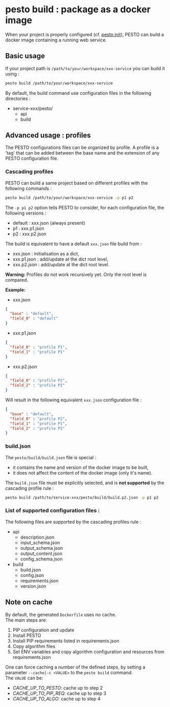 # pesto build : package as a docker image

When your project is properly configured (cf. [pesto init](pesto_init.md)), PESTO can build a docker image containing a running web service.


## Basic usage

If your project path is `/path/to/your/workspace/xxx-service` you can build it using :
```bash
pesto build /path/to/your/workspace/xxx-service
```

By default, the build command use configuration files in the following directories : 

- service-xxx/pesto/
    - api
    - build

## Advanced usage : profiles

The PESTO configurations files can be organized by profile.
A profile is a 'tag' that can be added between the base name and the extension of any PESTO configuration file.

### Cascading profiles

PESTO can build a same project based on different profiles with the following commands :
```bash
pesto build /path/to/your/workspace/xxx-service -p p1 p2
```

The `-p p1 p2` option tells PESTO to consider, for each configuration file, the following versions :

- default : xxx.json (always present)
- p1 : xxx.p1.json
- p2 : xxx.p2.json

The build is equivalent to have a default `xxx.json` file build from :

- xxx.json : initialisation as a dict,
- xxx.p1.json : add/update at the dict root level,
- xxx.p2.json : add/update at the dict root level.

**Warning:** Profiles do not work recursively yet. Only the root level is compared.


**Example:** 

- xxx.json
```json
{
  "base" : "default",
  "field_0" : "default"
}
```
- xxx.p1.json
```json
{
  "field_0" : "profile P1",
  "field_1" : "profile P1"
}
```
- xxx.p2.json
```json
{
  "field_0" : "profile P2",
  "field_2" : "profile P2"
}
```

Will result in the following equivalent `xxx.json` configuration file :
```json
{
  "base" : "default",
  "field_0" : "profile P2",
  "field_1" : "profile P1",
  "field_2" : "profile P2"
}
```


### build.json
The `pesto/build/build.json` file is special :

- it contains the name and version of the docker image to be built,
- it does not affect the content of the docker image (only it's name). 


The `build.json` file must be explicitly selected, and is **not supported** by the cascading profile rule :
```bash
pesto build /path/to/service-xxx/pesto/build/build.p2.json -p p1 p2
```

### List of supported configuration files :

The following files are supported by the cascading profiles rule :

- api
    - description.json
    - input_schema.json
    - output_schema.json
    - output_content.json
    - config_schema.json
- build
    - build.json
    - config.json
    - requirements.json
    - version.json


## Note on cache
By default, the generated `Dockerfile` uses no cache.  
The main steps are:
1. PIP configuration and update
2. Install PESTO
3. Install PIP requirements listed in requirements.json
4. Copy algorithm files
5. Set ENV variables and copy algorithm configuration and resources from requirements.json

One can force caching a number of the defined steps, by setting a parameter `--cache|-c <VALUE>` to the `pesto build` command.  
The `VALUE` can be:
* *CACHE_UP_TO_PESTO*: cache up to step 2
* *CACHE_UP_TO_PIP_REQ*: cache up to step 3
* *CACHE_UP_TO_ALGO*: cache up to step 4

